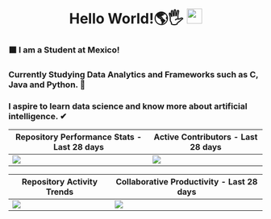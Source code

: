 <h1 align="center">Hello World!🌎🖐 <img src="https://github.com/souvikguria98/souvikguria98/blob/master/Hi.gif" width="30"> </h1>

### ⬛ I am a Student at Mexico!

### Currently Studying Data Analytics and Frameworks such as C, Java and Python. 🐍

### I aspire to learn data science and know more about artificial intelligence. ✔


| Repository Performance Stats - Last 28 days | Active Contributors - Last 28 days |
| ----------- | ----------- |
|<img src="https://next.ossinsight.io/widgets/official/compose-last-28-days-stats/thumbnail.png?repo_id=41986369&image_size=auto" />|<img src="https://next.ossinsight.io/widgets/official/compose-recent-active-contributors/thumbnail.png?repo_id=41986369&limit=100&image_size=auto"/>|



| Repository Activity Trends | Collaborative Productivity - Last 28 days |
| ----------- | ----------- |
|<img src="https://next.ossinsight.io/widgets/official/compose-activity-trends/thumbnail.png?repo_id=41986369&image_size=auto" />|<img src="https://next.ossinsight.io/widgets/official/compose-last-28-days-collaborative-productivity/thumbnail.png?repo_id=41986369&image_size=auto" />|


